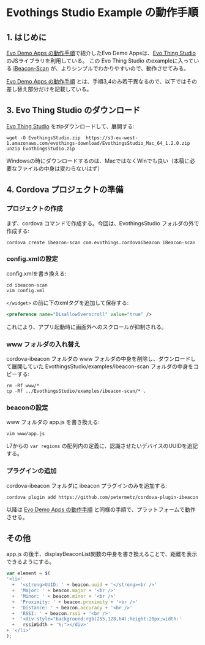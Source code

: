 Evothings Studio Example の動作手順
=====

## 1. はじめに

[Evo Demo Apps の動作手順](EvoDemoApps.md)で紹介したEvo Demo Appsは、[Evo Thing Studio](https://evothings.com/) のJSライブラリを利用している。
この Evo Thing Studio のexampleに入っている [iBeacon-Scan](https://evothings.com/doc/examples/ibeacon-scan.html) が、よりシンプルでわかりやすいので、動作させてみる。

[Evo Demo Apps の動作手順](EvoDemoApps.md) とは、手順3,4のみ若干異なるので、以下ではその差し替え部分だけを記載している。


## 3. Evo Thing Studio のダウンロード

[Evo Thing Studio](https://evothings.com/download/) をzipダウンロードして、展開する:

```
wget -O EvothingsStudio.zip  https://s3-eu-west-1.amazonaws.com/evothings-download/EvothingsStudio_Mac_64_1.2.0.zip
unzip EvothingsStudio.zip
```

Windowsの時にダウンロードするのは、MacではなくWinでも良い（本稿に必要なファイルの中身は変わらないはず）


## 4. Cordova プロジェクトの準備

### プロジェクトの作成

まず、cordova コマンドで作成する。今回は、EvothingsStudio フォルダの外で作成する:

```
cordova create ibeacon-scan com.evothings.cordovaibeacon iBeacon-scan
```

### config.xmlの設定

config.xmlを書き換える:

```
cd ibeacon-scan
vim config.xml
```

`</widget>` の前に下のxmlタグを追加して保存する:

```xml
<preference name="DisallowOverscroll" value="true" />
```

これにより、アプリ起動時に画面外へのスクロールが抑制される。

### www フォルダの入れ替え

cordova-ibeacon フォルダの www フォルダの中身を削除し、ダウンロードして展開していた EvothingsStudio/examples/ibeacon-scan フォルダの中身をコピーする:

```
rm -Rf www/*
cp -Rf ../EvothingsStudio/examples/ibeacon-scan/* .
```

### beaconの設定

www フォルダの app.js を書き換える:

```
vim www/app.js
```

L7からの `var regions` の配列内の定義に、認識させたいデバイスのUUIDを追記する。


### プラグインの追加

cordova-ibeacon フォルダに ibeacon  プラグインのみを追加する:

```
cordova plugin add https://github.com/petermetz/cordova-plugin-ibeacon
```

以降は [Evo Demo Apps の動作手順](EvoDemoApps.md) と同様の手順で、プラットフォームで動作させる。

## その他

app.js の後半、displayBeaconList関数の中身を書き換えることで、距離を表示できるようにする。

```js
var element = $(
'<li>'
  +  '<strong>UUID: ' + beacon.uuid + '</strong><br />'
  +  'Major: ' + beacon.major + '<br />'
  +  'Minor: ' + beacon.minor + '<br />'
  +  'Proximity: ' + beacon.proximity + '<br />'
  +  'Distance: ' + beacon.accuracy + '<br />'
  +  'RSSI: ' + beacon.rssi + '<br />'
  +  '<div style="background:rgb(255,128,64);height:20px;width:'
  +   rssiWidth + '%;"></div>'
+ '</li>'
);
```
